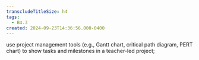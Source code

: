 ```yaml
---
transcludeTitleSize: h4
tags:
  - B4.3
created: 2024-09-23T14:36:56.000-0400
---
```

use project management tools (e.g., Gantt chart, critical path diagram, PERT chart) to show tasks and milestones in a teacher-led project;